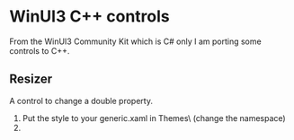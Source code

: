 # WinUI3 C++ controls

From the WinUI3 Community Kit which is C# only I am porting some controls to C++.

## Resizer

A control to change a double property. 

1. Put the style to your generic.xaml in Themes\ (change the namespace)
2. 